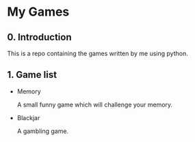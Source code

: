 # My Games

## 0. Introduction

This is a repo containing the games written by me using python.

## 1. Game list

- Memory

	A small funny game which will challenge your memory.

- Blackjar

	A gambling game.
